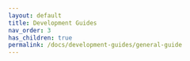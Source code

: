 ```yaml
---
layout: default
title: Development Guides
nav_order: 3
has_children: true
permalink: /docs/development-guides/general-guide
---
```


<!-- This is just a placeholder for the development guides and links directly to general-guide -->
